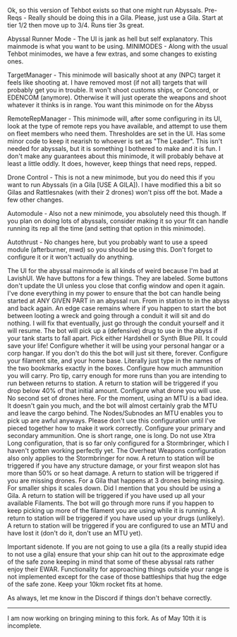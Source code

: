 Ok, so this version of Tehbot exists so that one might run Abyssals. 
Pre-Reqs - Really should be doing this in a Gila. Please, just use a Gila. Start at tier 1/2 then move up to 3/4. Runs tier 3s great.

Abyssal Runner Mode - The UI is jank as hell but self explanatory. This mainmode is what you want to be using.
MINIMODES - Along with the usual Tehbot minimodes, we have a few extras, and some changes to existing ones.

TargetManager - This minimode will basically shoot at any (NPC) target it feels like shooting at. I have removed most (if not all) targets that will probably get you in trouble. It won't shoot customs ships, or Concord, or EDENCOM (anymore). Otherwise it will just operate the weapons and shoot whatever it thinks is in range. You want this minimode on for the Abyss

RemoteRepManager - This minimode will, after some configuring in its UI, look at the type of remote reps you have available, and attempt to use them on fleet members who need them. Thresholdes are set in the UI. Has some minor code to keep it nearish to whoever is set as "The Leader". This isn't needed for abyssals, but it is something I bothered to make and it is fun. I don't make any guarantees about this minimode, it will probably behave at least a little oddly. It does, however, keep things that need reps, repped.

Drone Control - This is not a new minimode, but you do need this if you want to run Abyssals (in a Gila [USE A GILA]). I have modified this a bit so Gilas and Rattlesnakes (with their 2 drones) won't piss off the bot. Made a few other changes.

Automodule - Also not a new minimode, you absolutely need this though. If you plan on doing lots of abyssals, consider making it so your fit can handle running its rep all the time (and setting that option in this minimode).

Autothrust - No changes here, but you probably want to use a speed module (afterburner, mwd) so you should be using this. Don't forget to configure it or it won't actually do anything.

The UI for the abyssal mainmode is all kinds of weird because I'm bad at LavishUI. We have buttons for a few things. They are labeled. Some buttons don't update the UI unless you close that config window and open it again.
I've done everything in my power to ensure that the bot can handle being started at ANY GIVEN PART in an abyssal run. From in station to in the abyss and back again. An edge case remains where if you happen to start the bot between looting a wreck and going through a conduit it will sit and do nothing. I will fix that eventually, just go through the conduit yourself and it will resume.
The bot will pick up a (defensive) drug to use in the abyss if your tank starts to fall apart. Pick either Hardshell or Synth Blue Pill. It could save your life!
Configure whether it will be using your personal hangar or a corp hangar. If you don't do this the bot will just sit there, forever.
Configure your filament site, and your home base. Literally just type in the names of the two bookmarks exactly in the boxes.
Configure how much ammunition you will carry. Pro tip, carry enough for more runs than you are intending to run between returns to station. A return to station will be triggered if you drop below 40% of that initial amount.
Configure what drone you will use. No second set of drones here.
For the moment, using an MTU is a bad idea. It doesn't gain you much, and the bot will almost certainly grab the MTU and leave the cargo behind. The Nodes/Subnodes an MTU enables you to pick up are awful anyways. Please don't use this configuration until I've pieced together how to make it work correctly.
Configure your primary and secondary ammunition. One is short range, one is long. Do not use Xtra Long configuration, that is so far only configured for a Stormbringer, which I haven't gotten working perfectly yet.
The Overheat Weapons configuration also only applies to the Stormbringer for now.
A return to station will be triggered if you have any structure damage, or your first weapon slot has more than 50% or so heat damage.
A return to station will be triggered if you are missing drones. For a Gila that happens at 3 drones being missing. For smaller ships it scales down. Did I mention that you should be using a Gila.
A return to station will be triggered if you have used up all your available Filaments. The bot will go through more runs if you happen to keep picking up more of the filament you are using while it is running.
A return to station will be triggered if you have used up your drugs (unlikely).
A return to station will be triggered if you are configured to use an MTU and have lost it (don't do it, don't use an MTU yet).

Important sidenote. If you are not going to use a gila (its a really stupid idea to not use a gila) ensure that your ship can hit out to the approximate edge of the safe zone keeping in mind that some of these abyssal rats rather enjoy their EWAR.
Functionality for approaching things outside your range is not implemented except for the case of those battleships that hug the edge of the safe zone. Keep your 10km rocket fits at home.

As always, let me know in the Discord if things don't behave correctly.

_______________________________________________________________________________________________________________________________________________________________________________________________________________________________________________________

I am now working on bringing mining to this fork. As of May 10th it is incomplete.
